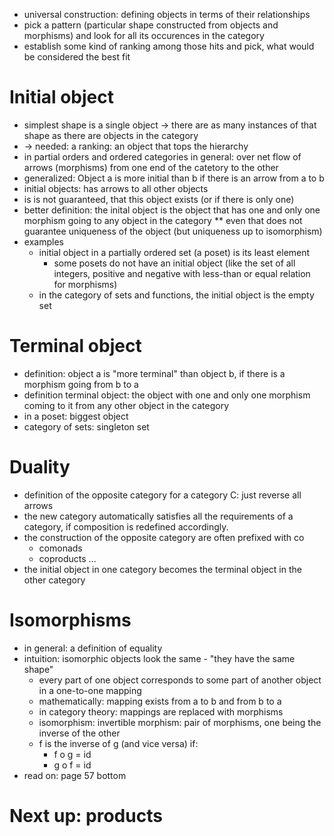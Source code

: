* universal construction: defining objects in terms of their relationships
* pick a pattern (particular shape constructed from objects and morphisms) and look for all its occurences in the category
* establish some kind of ranking among those hits and pick, what would be considered the best fit

# Initial object
* simplest shape is a single object -> there are as many instances of that shape as there are objects in the category
* -> needed: a ranking: an object that tops the hierarchy
* in partial orders and ordered categories in general: over net flow of arrows (morphisms) from one end of the catetory to the other
* generalized: Object a is more initial than b if there is an arrow from a to b
* initial objects: has arrows to all other objects
* is is not guaranteed, that this object exists (or if there is only one)
* better definition: the inital object is the object that has one and only one morphism going to any object in the category
** even that does not guarantee uniqueness of the object (but uniqueness up to isomorphism)
* examples
  * initial object in a partially ordered set (a poset) is its least element
    * some posets do not have an initial object (like the set of all integers, positive and negative with less-than or equal relation for morphisms)
  * in the category of sets and functions, the initial object is the empty set


# Terminal object
* definition: object a is "more terminal" than object b, if there is a morphism going from b to a
* definition terminal object: the object with one and only one morphism coming to it from any other object in the category
* in a poset: biggest object
* category of sets: singleton set

# Duality
* definition of the opposite category for a category C: just reverse all arrows
* the new category automatically satisfies all the requirements of a category, if composition is redefined
  accordingly.
* the construction of the opposite category are often prefixed with co
  * comonads
  * coproducts
  ...
* the initial object in one category becomes the terminal object in the other category

# Isomorphisms
* in general: a definition of equality
* intuition: isomorphic objects look the same - "they have the same shape"
  * every part of one object corresponds to some part of another object in a one-to-one mapping
  * mathematically: mapping exists from a to b and from b to a
  * in category theory: mappings are replaced with morphisms
  * isomorphism: invertible morphism: pair of morphisms, one being the inverse of the other
  * f is the inverse of g (and vice versa) if:
    * f o g = id
    * g o f = id
* read on: page 57 bottom


# Next up: products

